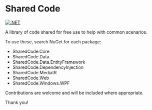 # Shared Code
[![.NET](https://github.com/improvgroup/sharedcode/actions/workflows/dotnet.yml/badge.svg)](https://github.com/improvgroup/sharedcode/actions/workflows/dotnet.yml)

A library of code shared for free use to help with common scenarios.

To use these, search NuGet for each package:

 - SharedCode.Core
 - SharedCode.Data
 - SharedCode.Data.EntityFramework
 - SharedCode.DependencyInjection
 - SharedCode.MediatR
 - SharedCode.Web
 - SharedCode.Windows.WPF

Contributions are welcome and will be included where appropriate.

Thank you!
